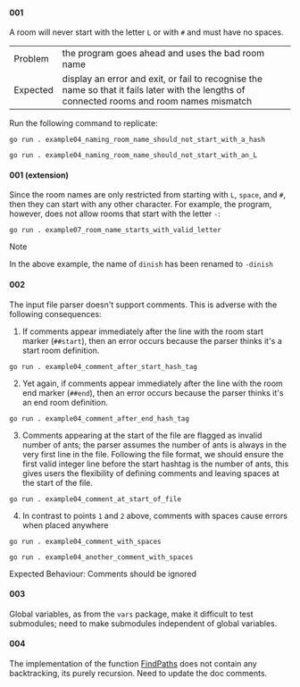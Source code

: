 #### 001

A room will never start with the letter `L` or with `#` and must have no spaces.

|          |                                                                                                                                             |
|----------|---------------------------------------------------------------------------------------------------------------------------------------------|
| Problem  | the program goes ahead and uses the bad room name                                                                                           |
| Expected | display an error and exit, or fail to recognise the name so that it fails later with the lengths of connected rooms and room names mismatch |

Run the following command to replicate:

```shell
go run . example04_naming_room_name_should_not_start_with_a_hash
```

```shell
go run . example04_naming_room_name_should_not_start_with_an_L
```

#### 001 (extension)

Since the room names are only restricted from starting with `L`, `space`, and `#`, 
then they can start with any other character. For example, the program, however, does not allow rooms that start with 
the letter `-`:

```shell
go run . example07_room_name_starts_with_valid_letter
```

> [!NOTE]  
> In the above example, the name of `dinish` has been renamed to `-dinish`


#### 002

The input file parser doesn't support comments. This is adverse with the following consequences:
   
   1. If comments appear immediately after the line with the room start marker (`##start`),
      then an error occurs because the parser thinks it's a start room definition.
   
   ```shell
   go run . example04_comment_after_start_hash_tag
   ```
   
   2. Yet again, if comments appear immediately after the line with the room end marker (`##end`),
      then an error occurs because the parser thinks it's an end room definition.
   
   ```shell
   go run . example04_comment_after_end_hash_tag
   ```
   
   3. Comments appearing at the start of the file are flagged as invalid number of ants;
      the parser assumes the number of ants is always in the very first line in the file. Following the file format,
      we should ensure the first valid integer line before the start hashtag is the number of ants, this gives users
      the flexibility of defining comments and leaving spaces at the start of the file.
   
   ```shell
   go run . example04_comment_at_start_of_file
   ```
   
   4. In contrast to points `1` and `2` above, comments with spaces cause errors when placed anywhere
   
   ```shell
   go run . example04_comment_with_spaces
   ```
   
   ```shell
   go run . example04_another_comment_with_spaces
   ```

Expected Behaviour: Comments should be ignored

#### 003

Global variables, as from the `vars` package, make it difficult to test submodules;
need to make submodules independent of global variables.

#### 004

The implementation of the function [FindPaths](processpaths/findpaths.go:19) does not contain any backtracking,
its purely recursion. Need to update the doc comments.






